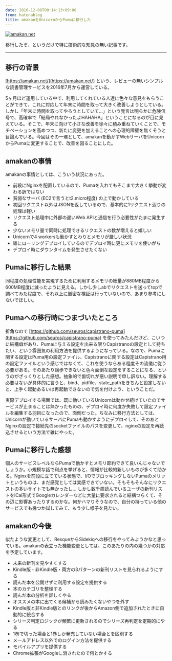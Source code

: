```yaml
---
date: 2016-12-08T00:14:13+09:00
from: hatenablog
title: amakanをUnicornからPumaに移行した
---
```

[![amakan.net](https://cdn-ak.f.st-hatena.com/images/fotolife/r/r7kamura/20161208/20161208011500.png)](https://amakan.net/)

移行したぞ、というだけで特に技術的な知見の無い記事です。

* * *

## 移行の背景

[https://amakan.net/](https://amakan.net/) という、レビューの無いシンプルな読書管理サービスを2016年7月から運営している。

5ヶ月ほど運用している中で、利用してくれている人達に色々な意見をもらうことができて、これに対応して年末に時間を取って大きく改善しようとしている。しかし「年末に時間を取ってやろうとしていて...」という発言は明らかに危険信号で、高確率で「結局やれなかったよHAHAHA」ということになるのが目に見えている。そこで、年末に向けて小さな改善を徐々に積み重ねていくことで、モチベーションを高めつつ、新たに変更を加えることへの心理的障壁を無くそうと目論んでいる。今回はその一環として、amakanを動かすWebサーバをUnicornからPumaに変更することで、改善を図ることにした。

## amakanの事情

amakanの事情としては、こういう状況にあった。

- 前段にNginxを配置しているので、Pumaを入れてもそこまで大きく挙動が変わる訳ではない
- 貧弱なサーバ (EC2で言うとt2.micro程度) の上で動かしている
- 初回リクエスト以外はJSONを返しているので、基本的に1リクエスト辺りの処理は軽い
- リクエスト処理中に外部の遅いWeb APIと通信を行う必要性がたまに発生する
- 少ないメモリ量で同時に処理できるリクエストの数が増えると嬉しい
- Unicornで4 workersも動かすとわりとメモリが厳しい状況
- 雑にローリングデプロイしているのでデプロイ時に更にメモリを使いがち
- デプロイ時にダウンタイムを発生させたくない

## Pumaに移行した結果

同程度の処理性能を実現するために利用するメモリの総量が880MB程度から600MB程度に減ったように見える。しかし少しabでリクエストを送ってtopで調べてみた程度で、それ以上に厳密な検証は行っていないので、あまり参考にしないでほしい。

## Pumaへの移行時につまづいたところ

折角なので [https://github.com/seuros/capistrano-puma](https://github.com/seuros/capistrano-puma) を使ってみたんだけど、こいつに結構癖があり、Pumaに与える設定を出来る限りCapistranoの設定として持ちたい、という雰囲気の利用方法を提供するようになっている。なので、Pumaに関する設定はPuma用の設定ファイル、Capistranoに関する設定はCapistrano用の設定ファイルという感じではなくて、これを使うならある程度その流儀に従う必要がある。そのあたり譲歩できないと色々面倒な設定をすることになる、というのがざっくりとした感想。抽象的で歯切れが悪い説明で申し訳ない。理解する必要はないが具体的に言うと、bind、pidfile、state\_pathをきちんと設定しないと、上手く起動あるいは再起動できないので気を付けよう、ということだ。

実際デプロイする場面では、既に動いているUnicornは動かせ続けていたのでサービスが止まることは無かったものの、デプロイ時に何度か失敗して設定ファイルを編集する羽目になったので、面倒だった。ちなみに移行方法としては、Unicornが動いているサーバにPumaも動かすようにデプロイして、そのあとNginxの設定で接続先のsocketファイルのパスを変更して、nginxの設定を再読込させるという方法で雑にやった。

## Pumaに移行した感想

個人のサービスレベルならPumaで動かすとメモリ節約できて良いんじゃないでしょうか。小規模な話で利点を挙げると、情報が比較的新しいものが多くて助かる。Nginxを前段に立てている状態で、I/OでブロッキングしないPumaのメリットというものは、まだ感覚としては実感できていない。そもそもそんなにリクエストの多いサイトでも無かったし… しかし数千冊読んでいるユーザの新刊リストをiCal形式でGoogleカレンダーなどに大量に要求されると結構つらくて、その辺に影響あったりするのかな。何かハマりそうなので、自分の持っている他のサービスでも幾つか試してみて、もう少し様子を見たい。

## amakanの今後

似たような変更として、ResqueからSidekiqへの移行をやってみようかなと思っている。amakanの表立った機能変更としては、このあたりの内の幾つかの対応を予定しています。

- 未来の新刊を見やすくする
- Kindle版・非Kindle版・両方の3パターンの新刊リストを見られるようにする
- 読んだ本を公開せずに利用する設定を提供する
- 本のカテゴリを整理する
- 読んだ本の分析を詳しくやる
- オススメの本に出てくる候補から読みたくないやつを外す
- Kindle版と非Kindle版とのリンクが後からAmazon側で追加されたときに自動的に統合する
- シリーズ判定ロジックが頻繁に更新されるのでシリーズ再判定を定期的にやる
- 1巻で切った場合と1巻しか発売していない場合とを区別する
- メールアドレス以外でのログイン方法を提供する
- モバイルアプリを提供する
- Chrome拡張がGoogleに消されたので何とかする
